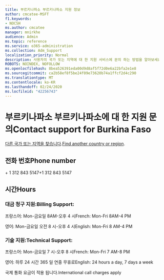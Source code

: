 ```yaml
---
title: 부르키나파소 부르키나파소 지원 정보
author: cmcatee-MSFT
f1.keywords:
- NOCSH
ms.author: cmcatee
manager: mnirkhe
audience: Admin
ms.topic: reference
ms.service: o365-administration
ms.collection: Adm_Support
localization_priority: Normal
description: 사용자의 국가 또는 지역에 대 한 지원 서비스에 문의 하는 방법을 알아보세요.
ROBOTS: NOINDEX, NOFOLLOW
ms.openlocfilehash: 8bea526391eda00d9d8af5f72d0e6a22bfa2e1e8
ms.sourcegitcommit: ca2b58ef8f5be24f09e73620b74a1ffcf2d4c290
ms.translationtype: MT
ms.contentlocale: ko-KR
ms.lasthandoff: 02/24/2020
ms.locfileid: "42256743"
---
```

# <a name="contact-support-for-burkina-faso"></a><span data-ttu-id="e617a-103">부르키나파소 부르키나파소에 대 한 지원 문의</span><span class="sxs-lookup"><span data-stu-id="e617a-103">Contact support for Burkina Faso</span></span>

<span data-ttu-id="e617a-104">[다른 국가 또는 지역을 찾습니다](../contact-support-for-business-products.md).</span><span class="sxs-lookup"><span data-stu-id="e617a-104">[Find another country or region](../contact-support-for-business-products.md).</span></span>

## <a name="phone-number"></a><span data-ttu-id="e617a-105">전화 번호</span><span class="sxs-lookup"><span data-stu-id="e617a-105">Phone number</span></span>
<span data-ttu-id="e617a-106">+ 1 312 843 5147</span><span class="sxs-lookup"><span data-stu-id="e617a-106">+1 312 843 5147</span></span>

## <a name="hours"></a><span data-ttu-id="e617a-107">시간</span><span class="sxs-lookup"><span data-stu-id="e617a-107">Hours</span></span>
### <a name="billing-support"></a><span data-ttu-id="e617a-108">대금 청구 지원:</span><span class="sxs-lookup"><span data-stu-id="e617a-108">Billing Support:</span></span>

<span data-ttu-id="e617a-109">프랑스어: Mon-금요일 8AM-오후 4 시</span><span class="sxs-lookup"><span data-stu-id="e617a-109">French: Mon-Fri 8AM-4 PM</span></span>

<span data-ttu-id="e617a-110">영어: Mon-금요일 오전 8 시-오후 4 시</span><span class="sxs-lookup"><span data-stu-id="e617a-110">English: Mon-Fri 8 AM-4 PM</span></span>

### <a name="technical-support"></a><span data-ttu-id="e617a-111">기술 지원:</span><span class="sxs-lookup"><span data-stu-id="e617a-111">Technical Support:</span></span>

<span data-ttu-id="e617a-112">프랑스어: Mon-금요일 7 시-오후 8 시</span><span class="sxs-lookup"><span data-stu-id="e617a-112">French: Mon-Fri 7 AM-8 PM</span></span>

<span data-ttu-id="e617a-113">영어: 하루 24 시간 365 일 연중 무휴로</span><span class="sxs-lookup"><span data-stu-id="e617a-113">English: 24 hours a day, 7 days a week</span></span>

<span data-ttu-id="e617a-114">국제 통화 요금이 적용 됩니다.</span><span class="sxs-lookup"><span data-stu-id="e617a-114">International call charges apply</span></span>